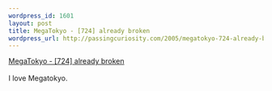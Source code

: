 ```yaml
--- 
wordpress_id: 1601
layout: post
title: MegaTokyo - [724] already broken
wordpress_url: http://passingcuriosity.com/2005/megatokyo-724-already-broken/
---
```

<a href="http://www.megatokyo.com/index.php?strip_id=724"> MegaTokyo - [724] already broken</a>
<br />
<br />I love Megatokyo.

